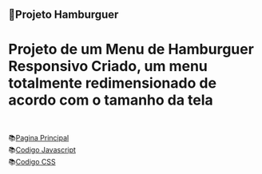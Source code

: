 ## 🍔Projeto Hamburguer

<h1> Projeto de um Menu de Hamburguer Responsivo Criado, um menu totalmente redimensionado de acordo com o tamanho da tela </h1>

<br>

📚[Pagina Principal](https://github.com/rogerioVenancio/projeto-hamburguer/blob/master/index.html)<br>
📚[Codigo Javascript](https://github.com/rogerioVenancio/projeto-hamburguer/blob/master/script.js)<br>
📚[Codigo CSS](https://github.com/rogerioVenancio/projeto-hamburguer/blob/master/style.css)
